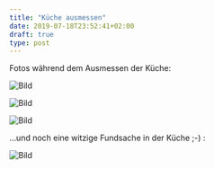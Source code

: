 ```yaml
---
title: "Küche ausmessen"
date: 2019-07-18T23:52:41+02:00
draft: true
type: post
---
```


Fotos während dem Ausmessen der Küche:

![Bild](/20190718.jpg)

![Bild](/20190718.jpg)

![Bild](/201907182.jpg)

...und noch eine witzige Fundsache in der Küche ;-) : 

![Bild](/20190718jpg.jpg)


